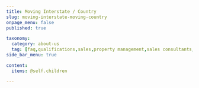 ```yaml
---
title: Moving Interstate / Country
slug: moving-interstate-moving-country
onpage_menu: false
published: true

taxonomy:
  category: about-us
  tag: [faq,qualifications,sales,property management,sales consultants,property managers,business owners,managers]
side_bar_menu: true

content:
  items: @self.children

---
```

